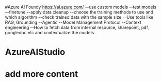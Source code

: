 #Azure AI Foundy
https://ai.azure.com/
--use custom models
--test models
--finetune
--apply data cleanup 
--choose the training methods to use and which algorithm 
--check trained data with the sample size
--Use tools like RAG, Grounding
--Agentic
--Model Management Protocol 
--Context engineering 
--How to fetch data from internal resource, sharepoint, pdf, googledoc etc and contextualize the models


# AzureAIStudio
# add more content
